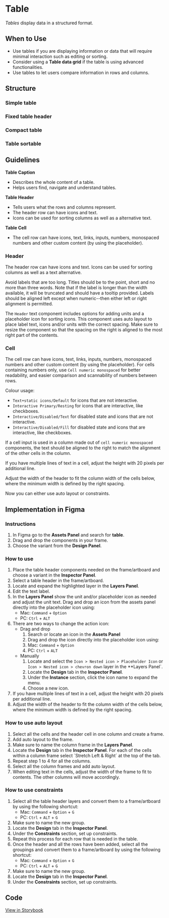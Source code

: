 # Table

_Tables_ display data in a structured format.

## When to Use

- Use tables if you are displaying information or data that will require minimal interaction such as editing or sorting.
- Consider using a **Table data grid** if the table is using advanced functionalities.
- Use tables to let users compare information in rows and columns.

## Structure

### Simple table

### Fixed table header

### Compact table

### Table sortable

## Guidelines

**Table Caption**

- Describes the whole content of a table.
- Helps users find, navigate and understand tables.

**Table Header**

- Tells users what the rows and columns represent.
- The header row can have icons and text.
- Icons can be used for sorting columns as well as a alternative text.

**Table Cell**

- The cell row can have icons, text, links, inputs, numbers, monospaced numbers and other custom content (by using the placeholder).

### Header

The header row can have icons and text. Icons can be used for sorting columns as well as a text alternative.

Avoid labels that are too long. Titles should be to the point, short and no more than three words. Note that if the label is longer than the width available, it will be truncated and should have a tooltip provided. Labels should be aligned left except when numeric--then either left or right alignment is permitted.

The `Header` text component includes options for adding units and a placeholder icon for sorting icons. This component uses auto layout to place label text, icons and/or units with the correct spacing. Make sure to resize the component so that the spacing on the right is aligned to the most right part of the contents.

### Cell

The cell row can have icons, text, links, inputs, numbers, monospaced numbers and other custom content (by using the placeholder). For cells containing numbers only, use `Cell numeric monospaced` for better readability, and easier comparison and scannability of numbers between rows.

Colour usage:

- `Text+static icons/Default` for icons that are not interactive.
- `Interactive Primary/Resting` for icons that are interactive, like checkboxes.
- `Interactive/Disabled/Text` for disabled state and icons that are not interactive.
- `Interactive/Disabled/Fill` for disabled state and icons that are interactive, like checkboxes.

If a cell input is used in a column made out of `cell numeric monospaced` components, the text should be aligned to the right to match the alignment of the other cells in the column.

If you have multiple lines of text in a cell, adjust the height with 20 pixels per additional line.

Adjust the width of the header to fit the column width of the cells below, where the minimum width is defined by the right spacing.

Now you can either use auto layout or constraints.



## Implementation in Figma

### Instructions

1. In Figma go to the **Assets Panel** and search for **table**.
2. Drag and drop the components in your frame.
3. Choose the variant from the **Design Panel**.

### How to use

1. Place the table header components needed on the frame/artboard and choose a variant in the **Inspector Panel**.
2. Select a table header in the frame/artboard.
3. Locate and expand the highlighted layer in the **Layers Panel**.
4. Edit the text label.
5. In the **Layers Panel** show the unit and/or placeholder icon as needed and adjust the unit text. Drag and drop an icon from the assets panel directly into the placeholder icon using:
   - Mac: `Command` + `Option`
   - PC: `Ctrl` + `ALT`
6. There are two ways to change the action icon:
   - Drag and drop
     1. Search or locate an icon in the **Assets Panel**
     2. Drag and drop the icon directly into the placeholder icon using:
     3. Mac: `Command` + `Option`
     4. PC: `Ctrl` + `ALT`
   - Manually
     1. Locate and select the `Icon > Nested icon > Placeholder Icon` or `Icon > Nested icon > chevron down` layer in the \*\*Layers Panel`.
     2. Locate the **Design** tab in the **Inspector Panel**.
     3. Under the **Instance** section, click the icon name to expand the menu.
     4. Choose a new icon.
7. If you have multiple lines of text in a cell, adjust the height with 20 pixels per additional line.
8. Adjust the width of the header to fit the column width of the cells below, where the minimum width is defined by the right spacing.

### How to use auto layout

1. Select all the cells and the header cell in one column and create a frame.
2. Add auto layout to the frame.
3. Make sure to name the column frame in the **Layers Panel**.
4. Locate the **Design** tab in the **Inspector Panel**. For each of the cells within a column frame select ´Stretch Left & Right´ at the top of the tab.
5. Repeat step 1 to 4 for all the columns.
6. Select all the column frames and add auto layout.
7. When editing text in the cells, adjust the width of the frame to fit to contents. The other columns will move accordingly.

### How to use constraints

1. Select all the table header layers and convert them to a frame/artboard by using the following shortcut:
   - Mac: `Command` + `Option` + `G`
   - PC: `Ctrl` + `ALT` + `G`
2. Make sure to name the new group.
3. Locate the **Design** tab in the **Inspector Panel**.
4. Under the **Constraints** section, set up constraints.
5. Repeat this process for each row that is needed in the table.
6. Once the header and all the rows have been added, select all the groupings and convert them to a frame/artboard by using the following shortcut:
   - Mac: `Command` + `Option` + `G`
   - PC: `Ctrl` + `ALT` + `G`
7. Make sure to name the new group.
8. Locate the **Design** tab in the **Inspector Panel**.
9. Under the **Constraints** section, set up constraints.


## Code

[View in Storybook](https://storybook.eds.equinor.com/index.html?path=/docs/data-display-table--docs)


